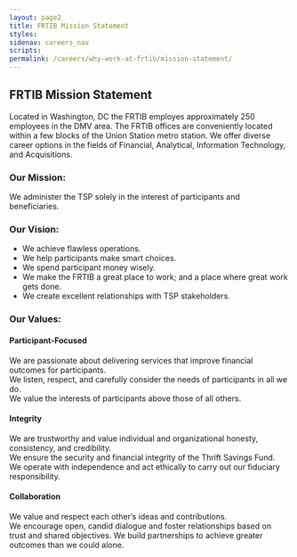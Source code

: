 ```yaml
---
layout: page2
title: FRTIB Mission Statement
styles:
sidenav: careers_nav
scripts:
permalink: /careers/why-work-at-frtib/mission-statement/
---
```


## FRTIB Mission Statement

Located in Washington, DC the FRTIB employes approximately 250 employees in the DMV area. The FRTIB offices are conveniently located within a few blocks of the Union Station metro station. We offer diverse career options in the fields of Financial, Analytical, Information Technology, and Acquisitions.

### Our Mission:
We administer the TSP solely in the interest of participants and beneficiaries.

### Our Vision:
<ul class="usa-list">
<li>We achieve flawless operations.</li>
<li>We help participants make smart choices.</li>
<li>We spend participant money wisely.</li>
<li>We make the FRTIB a great place to work; and a place where great work
gets done.</li>
<li>We create excellent relationships with TSP stakeholders.</li>
</ul>

### Our Values:
#### Participant-Focused
We are passionate about delivering services that improve financial outcomes for participants. <br>
We listen, respect, and carefully consider the needs of participants in all we do.
<br>
We value the interests of participants above those of all others.

#### Integrity
We are trustworthy and value individual and organizational honesty, consistency, and credibility. <br>
We ensure the security and financial integrity of the Thrift Savings Fund.
<br>
We operate with independence and act ethically to carry out our fiduciary responsibility.

#### Collaboration
We value and respect each other’s ideas and contributions.<br>
We encourage open, candid dialogue and foster relationships based on trust and shared objectives. We build partnerships to achieve greater outcomes than we could alone.



<!-- CONTENT END -->

